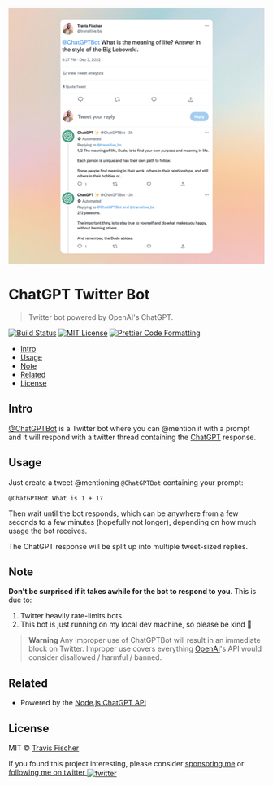 <p align="center">
  <a href="https://twitter.com/ChatGPTBot">
    <img alt="Example Twitter thread using @ChatGPTBot" src="/media/demo.jpg">
  </a>
</p>

# ChatGPT Twitter Bot <!-- omit in toc -->

> Twitter bot powered by OpenAI's ChatGPT.

[![Build Status](https://github.com/transitive-bullshit/chatgpt-twitter-bot/actions/workflows/test.yml/badge.svg)](https://github.com/transitive-bullshit/chatgpt-twitter-bot/actions/workflows/test.yml) [![MIT License](https://img.shields.io/badge/license-MIT-blue)](https://github.com/transitive-bullshit/chatgpt-twitter-bot/blob/main/license) [![Prettier Code Formatting](https://img.shields.io/badge/code_style-prettier-brightgreen.svg)](https://prettier.io)

- [Intro](#intro)
- [Usage](#usage)
- [Note](#note)
- [Related](#related)
- [License](#license)

## Intro

[@ChatGPTBot](https://twitter.com/ChatGPTBot) is a Twitter bot where you can @mention it with a prompt and it will respond with a twitter thread containing the [ChatGPT](https://github.com/transitive-bullshit/chatgpt-api) response.

## Usage

Just create a tweet @mentioning `@ChatGPTBot` containing your prompt:

```
@ChatGPTBot What is 1 + 1?
```

Then wait until the bot responds, which can be anywhere from a few seconds to a few minutes (hopefully not longer), depending on how much usage the bot receives.

The ChatGPT response will be split up into multiple tweet-sized replies.

## Note

**Don't be surprised if it takes awhile for the bot to respond to you**. This is due to:

1. Twitter heavily rate-limits bots.
2. This bot is just running on my local dev machine, so please be kind 🙏

> **Warning**
> Any improper use of ChatGPTBot will result in an immediate block on Twitter. Improper use covers everything [OpenAI](https://openai.com/blog/chatgpt/)'s API would consider disallowed / harmful / banned.

## Related

- Powered by the [Node.js ChatGPT API](https://github.com/transitive-bullshit/chatgpt-api)

## License

MIT © [Travis Fischer](https://transitivebullsh.it)

If you found this project interesting, please consider [sponsoring me](https://github.com/sponsors/transitive-bullshit) or <a href="https://twitter.com/transitive_bs">following me on twitter <img src="https://storage.googleapis.com/saasify-assets/twitter-logo.svg" alt="twitter" height="24px" align="center"></a>

